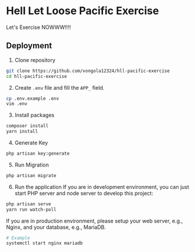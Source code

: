 # Hell Let Loose Pacific Exercise
Let's Exercise NOWWW!!!!

## Deployment
1. Clone repository
```bash
git clone https://github.com/vongola12324/hll-pacific-exercise
cd hll-pacific-exercise
```
2. Create `.env` file and fill the `APP_` field.
```bash
cp .env.example .env
vim .env
```
3. Install packages
```bash
composer install
yarn install
```
4. Generate Key
```bash
php artisan key:generate
```
5. Run Migration
```bash
php artisan migrate
```
6. Run the application
If you are in development environment, you can just start PHP server and node server to develop this project:
```bash
php artisan serve
yarn run watch-poll
```
If you are in production environment, please setup your web server, e.g., Nginx, and your database, e.g., MariaDB.
```bash
# Example
systemctl start nginx mariadb
```
